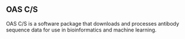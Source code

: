 ## OAS C/S
OAS C/S is a software package that downloads and processes antibody sequence data for use in bioinformatics and machine learning. 
